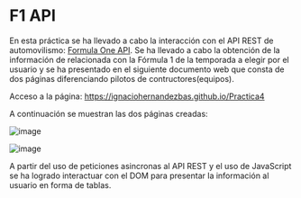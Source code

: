 # F1 API

En esta práctica se ha llevado a cabo la interacción con el API REST de automovilismo: [Formula One API](https://documenter.getpostman.com/view/11586746/SztEa7bL).
Se ha llevado a cabo la obtención de la información de relacionada con la Fórmula 1 de la temporada a elegir por el usuario y se ha presentado en el siguiente documento web que consta de dos páginas diferenciando pilotos de contructores(equipos).

Acceso a la página: https://ignaciohernandezbas.github.io/Practica4

A continuación se muestran las dos páginas creadas:
 
![image](https://user-images.githubusercontent.com/91118338/155415446-0bf1a305-5c6e-453b-a4b0-fc7ded38af36.png)



![image](https://user-images.githubusercontent.com/91118338/155415589-51a4ffbf-6a43-48c1-b141-dbe832c5dac1.png)



A partir del uso de peticiones asincronas al API REST y el uso de JavaScript se ha logrado interactuar con el DOM para presentar la información al usuario en forma de tablas.
